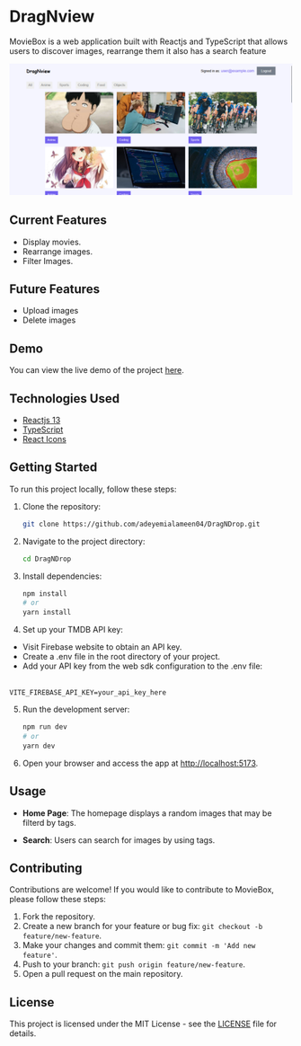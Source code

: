 # DragNview

MovieBox is a web application built with Reactjs and TypeScript that allows users to discover images, rearrange them it also has a search feature

![DranNview Screenshot](./public/screenshot.png)

## Current Features

- Display movies.
- Rearrange images.
- Filter Images.

## Future Features
- Upload images
- Delete images

## Demo

You can view the live demo of the project [here](https://dragnview-ddd00.web.app/).

## Technologies Used

- [Reactjs 13](https://react.dev)
- [TypeScript](https://www.typescriptlang.org/)
- [React Icons](https://react-icons.github.io/react-icons/)

## Getting Started

To run this project locally, follow these steps:

1. Clone the repository:

   ```bash
   git clone https://github.com/adeyemialameen04/DragNDrop.git
   ```

2. Navigate to the project directory:
   ```bash  
   cd DragNDrop 
   ```

3. Install dependencies:
   ```bash  
   npm install
   # or
   yarn install
   ```

4. Set up your TMDB API key:
- Visit Firebase website to obtain an API key.
- Create a .env file in the root directory of your project.
- Add your API key from the web sdk configuration to the .env file:   
```env

VITE_FIREBASE_API_KEY=your_api_key_here
```

5. Run the development server:

   ```bash
   npm run dev
   # or
   yarn dev
   ```

6. Open your browser and access the app at [http://localhost:5173](http://localhost:5173).

## Usage

- **Home Page**: The homepage displays a random images that may be filterd by tags.

- **Search**: Users can search for images by using tags.

## Contributing

Contributions are welcome! If you would like to contribute to MovieBox, please follow these steps:

1. Fork the repository.
2. Create a new branch for your feature or bug fix: `git checkout -b feature/new-feature`.
3. Make your changes and commit them: `git commit -m 'Add new feature'`.
4. Push to your branch: `git push origin feature/new-feature`.
5. Open a pull request on the main repository.

## License

This project is licensed under the MIT License - see the [LICENSE](LICENSE) file for details.
